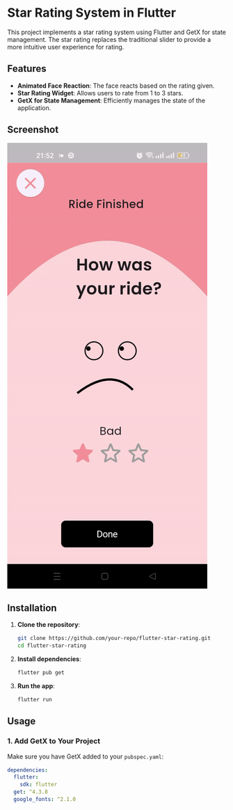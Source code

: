 # Star Rating System in Flutter

This project implements a star rating system using Flutter and GetX for state management. The star rating replaces the traditional slider to provide a more intuitive user experience for rating.

## Features

- **Animated Face Reaction**: The face reacts based on the rating given.
- **Star Rating Widget**: Allows users to rate from 1 to 3 stars.
- **GetX for State Management**: Efficiently manages the state of the application.

## Screenshot

![Screenshot](assets/screenshot.gif)

## Installation

1. **Clone the repository**:
    ```bash
    git clone https://github.com/your-repo/flutter-star-rating.git
    cd flutter-star-rating
    ```

2. **Install dependencies**:
    ```bash
    flutter pub get
    ```

3. **Run the app**:
    ```bash
    flutter run
    ```

## Usage

### 1. Add GetX to Your Project

Make sure you have GetX added to your `pubspec.yaml`:

```yaml
dependencies:
  flutter:
    sdk: flutter
  get: ^4.3.8
  google_fonts: ^2.1.0
